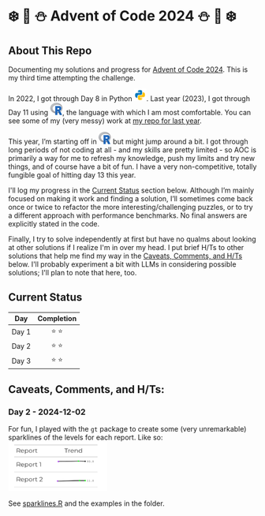 # :snowflake: :christmas_tree: :snowman: Advent of Code 2024 :snowman: :christmas_tree: :snowflake:

## About This Repo

Documenting my solutions and progress for [Advent of Code
2024](https://adventofcode.com/2023/). This is my third time attempting
the challenge.

In 2022, I got through Day 8 in Python
<img src="images/python.svg" alt="Python symbol" width="25" height="25"/>.
Last year (2023), I got through Day 11 using <img src="images/R_logo.png" alt="R symbol" width="25" height="25"/>, the language with which I am most comfortable. You can see some of my (very messy) work at [my repo for last year](https://github.com/burrowsdt/advent2023).

This year, I’m starting off in
<img src="images/R_logo.png" alt="R symbol" width="25" height="25"/> but
might jump around a bit. I got through long periods of not coding at all - and my skills are pretty limited - so AOC is primarily a way for me to refresh my knowledge, push my limits and try new things, and of course have a bit of fun. I have a very non-competitive, totally fungible goal of hitting day 13 this year.

I'll log my progress in the [Current Status](#current-status) section below. Although I’m mainly focused on making it work and finding a solution,
I’ll sometimes come back once or twice to refactor the more
interesting/challenging puzzles, or to try a different approach with
performance benchmarks. No final answers are explicitly stated in the
code.

Finally, I try to solve independently at first but have no qualms about looking at other solutions if I realize I'm in over my head. I put brief H/Ts to other solutions that help me find my way in the [Caveats, Comments, and H/Ts](#caveats-comments-and-hts) below. I'll probably experiment a bit with LLMs in considering possible solutions; I'll plan to note that here, too.

## Current Status

| Day    |    Completion     |
|--------|:-----------------:|
| Day 1  |   :star: :star:   |
| Day 2  |   :star: :star:   |
| Day 3  |   :star: :star:   |


## Caveats, Comments, and H/Ts:
### Day 2 - 2024-12-02
For fun, I played with the `gt` package to create some (very unremarkable) sparklines of the levels for each report. Like so:
<img src="images/day2_sparklines.png" alt="Snapshot of a table including sparklines" height="100" width="200"/>

See [sparklines.R](days/2024-12-02/sparklines.R) and the examples in the folder. 
